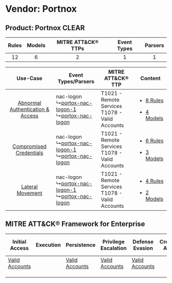 Vendor: Portnox
===============
Product: Portnox CLEAR
----------------------
| Rules | Models | MITRE ATT&CK® TTPs | Event Types | Parsers |
|:-----:|:------:|:------------------:|:-----------:|:-------:|
|  12   |   6    |         2          |      1      |    1    |

|    Use-Case    | Event Types/Parsers    | MITRE ATT&CK® TTP    | Content    |
|:----:| ---- | ---- | ---- |
| [Abnormal Authentication & Access](../../../UseCases/uc_abnormal_authentication_&_access.md) |  nac-logon<br> ↳[portox-nac-logon-1](Ps/pC_portoxnaclogon1.md)<br> ↳[portox-nac-logon](Ps/pC_portoxnaclogon.md)<br> | T1021 - Remote Services<br>T1078 - Valid Accounts<br> | [<ul><li>8 Rules</li></ul><ul><li>4 Models</li></ul>](RM/r_m_portnox_portnox_clear_Abnormal_Authentication_&_Access.md) |
|          [Compromised Credentials](../../../UseCases/uc_compromised_credentials.md)          |  nac-logon<br> ↳[portox-nac-logon-1](Ps/pC_portoxnaclogon1.md)<br> ↳[portox-nac-logon](Ps/pC_portoxnaclogon.md)<br> | T1021 - Remote Services<br>T1078 - Valid Accounts<br> | [<ul><li>6 Rules</li></ul><ul><li>3 Models</li></ul>](RM/r_m_portnox_portnox_clear_Compromised_Credentials.md)          |
|    [Lateral Movement](../../../UseCases/uc_lateral_movement.md)    |  nac-logon<br> ↳[portox-nac-logon-1](Ps/pC_portoxnaclogon1.md)<br> ↳[portox-nac-logon](Ps/pC_portoxnaclogon.md)<br> | T1021 - Remote Services<br>T1078 - Valid Accounts<br> | [<ul><li>4 Rules</li></ul><ul><li>2 Models</li></ul>](RM/r_m_portnox_portnox_clear_Lateral_Movement.md)    |

MITRE ATT&CK® Framework for Enterprise
--------------------------------------
| Initial Access                                                      | Execution | Persistence                                                         | Privilege Escalation                                                | Defense Evasion                                                     | Credential Access | Discovery | Lateral Movement                                                     | Collection | Command and Control | Exfiltration | Impact |
| ------------------------------------------------------------------- | --------- | ------------------------------------------------------------------- | ------------------------------------------------------------------- | ------------------------------------------------------------------- | ----------------- | --------- | -------------------------------------------------------------------- | ---------- | ------------------- | ------------ | ------ |
| [Valid Accounts](https://attack.mitre.org/techniques/T1078)<br><br> |           | [Valid Accounts](https://attack.mitre.org/techniques/T1078)<br><br> | [Valid Accounts](https://attack.mitre.org/techniques/T1078)<br><br> | [Valid Accounts](https://attack.mitre.org/techniques/T1078)<br><br> |                   |           | [Remote Services](https://attack.mitre.org/techniques/T1021)<br><br> |            |                     |              |        |